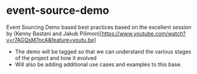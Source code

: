 # event-source-demo

Event Sourcing Demo based best practices based on the excellent session by (Kenny Bastani and Jakub Pilimon)[https://www.youtube.com/watch?v=r7AGQsM7ncA&feature=youtu.be]
* The demo will be tagged so that we can understand the various stages of the project and how it evolved
* Will also be adding additional use cases and examples to this base.

